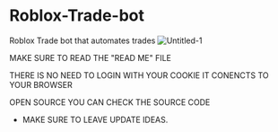 # Roblox-Trade-bot
Roblox Trade bot that automates trades
![Untitled-1](https://user-images.githubusercontent.com/79790623/213688705-ae0fd52a-4cce-4292-9b37-e8e2d0988d5e.png)

MAKE SURE TO READ THE "READ ME" FILE

THERE IS NO NEED TO LOGIN WITH YOUR COOKIE IT CONENCTS TO YOUR BROWSER

OPEN SOURCE YOU CAN CHECK THE SOURCE CODE

- MAKE SURE TO LEAVE UPDATE IDEAS.
